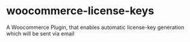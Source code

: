 # woocommerce-license-keys
A Woocommerce Plugin, that enables automatic license-key generation which will be sent via email
